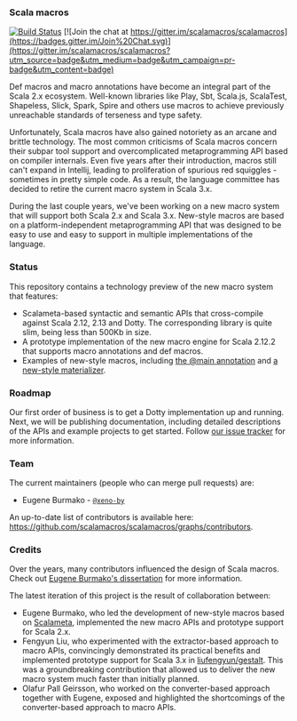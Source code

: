 ### Scala macros
[![Build Status](https://platform-ci.scala-lang.org/api/badges/scalamacros/scalamacros/status.svg)](https://platform-ci.scala-lang.org/scalamacros/scalamacros)
[![Join the chat at https://gitter.im/scalamacros/scalamacros](https://badges.gitter.im/Join%20Chat.svg)](https://gitter.im/scalamacros/scalamacros?utm_source=badge&utm_medium=badge&utm_campaign=pr-badge&utm_content=badge)

Def macros and macro annotations have become an integral part of the Scala 2.x ecosystem. Well-known libraries like Play, Sbt, Scala.js, ScalaTest, Shapeless, Slick, Spark, Spire and others use macros to achieve previously unreachable standards of terseness and type safety.

Unfortunately, Scala macros have also gained notoriety as an arcane and brittle technology. The most common criticisms of Scala macros concern their subpar tool support and overcomplicated metaprogramming API based on compiler internals. Even five years after their introduction, macros still can't expand in Intellij, leading to proliferation of spurious red squiggles - sometimes in pretty simple code. As a result, the language committee has decided to retire the current macro system in Scala 3.x.

During the last couple years, we've been working on a new macro system that will support both Scala 2.x and Scala 3.x. New-style macros are based on a platform-independent metaprogramming API that was designed  to be easy to use and easy to support in multiple implementations of the language.

### Status

This repository contains a technology preview of the new macro system that features:
  * Scalameta-based syntactic and semantic APIs that cross-compile against Scala 2.12, 2.13 and Dotty. The corresponding library is quite slim, being less than 500Kb in size.
  * A prototype implementation of the new macro engine for Scala 2.12.2 that supports macro annotations and def macros.
  * Examples of new-style macros, including [the @main annotation](tests/macros/shared/src/main/scala/scala/macros/tests/scaladays/main.scala) and [a new-style materializer](tests/macros/shared/src/main/scala/scala/macros/tests/scaladays/Serialize.scala).

### Roadmap

Our first order of business is to get a Dotty implementation up and running. Next, we will be publishing documentation, including detailed descriptions of the APIs and example projects to get started. Follow [our issue tracker](https://github.com/scalamacros/scalamacros/issues/) for more information.

### Team

The current maintainers (people who can merge pull requests) are:

* Eugene Burmako - [`@xeno-by`](https://github.com/xeno-by)

An up-to-date list of contributors is available here: https://github.com/scalamacros/scalamacros/graphs/contributors.

### Credits

Over the years, many contributors influenced the design of Scala macros. Check out [Eugene Burmako's dissertation](https://infoscience.epfl.ch/record/226166?ln=en) for more information.

The latest iteration of this project is the result of collaboration between:
  * Eugene Burmako, who led the development of new-style macros based on [Scalameta](https://github.com/scalameta), implemented the new macro APIs and prototype support for Scala 2.x.
  * Fengyun Liu, who experimented with the extractor-based approach to macro APIs, convincingly demonstrated its practical benefits and implemented prototype support for Scala 3.x in [liufengyun/gestalt](https://github.com/liufengyun/gestalt). This was a groundbreaking contribution that allowed us to deliver the new macro system much faster than initially planned.
  * Olafur Pall Geirsson, who worked on the converter-based approach together with Eugene, exposed and highlighted the shortcomings of the converter-based approach to macro APIs.
